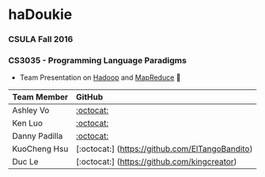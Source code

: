 # haDoukie

### CSULA Fall 2016

### CS3035 - Programming Language Paradigms

* Team Presentation on [Hadoop](http://hadoop.apache.org/) and [MapReduce](http://hadoop.apache.org/docs/r1.2.1/mapred_tutorial.html) :elephant:

| Team Member     | GitHub                                          | 
|-----------------|:------------------------------------------------|
| Ashley Vo       | [:octocat:](https://github.com/venster)         |
| Ken Luo         | [:octocat:](https://github.com/luoken)          |
| Danny Padilla   | [:octocat:](https://github.com/dannypadilla)    |
| KuoCheng Hsu    | [:octocat:] (https://github.com/ElTangoBandito) |
| Duc Le          | [:octocat:] (https://github.com/kingcreator)    |
